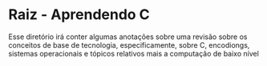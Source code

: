 # Raiz - Aprendendo C

Esse diretório irá conter algumas anotações sobre uma revisão sobre os conceitos de base de tecnologia, especificamente, sobre C, encodiongs, sistemas operacionais e tópicos relativos mais a computação de baixo nível
